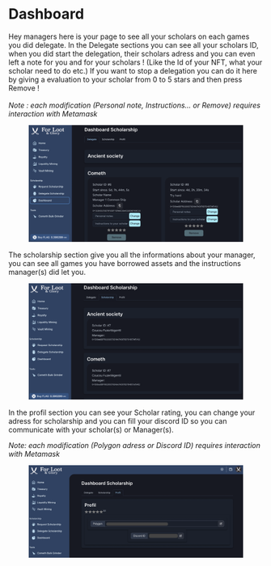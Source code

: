 # Dashboard

Hey managers here is your page to see all your scholars on each games you did delegate. In the Delegate sections you can see all your scholars ID, when you did start the delegation, their scholars adress and you can even left a note for you and for your scholars ! (Like the Id of your NFT, what your scholar need to do etc.) If you want to stop a delegation you can do it here by giving a evaluation to your scholar from 0 to 5 stars and then press Remove !\
\
_Note : each modification (Personal note, Instructions... or Remove) requires interaction with Metamask_

<figure><img src="../.gitbook/assets/image (9) (2).png" alt=""><figcaption></figcaption></figure>

The scholarship section give you all the informations about your manager, you can see all games you have borrowed assets and the instructions manager(s) did let you.

<figure><img src="../.gitbook/assets/image (1).png" alt=""><figcaption></figcaption></figure>

In the profil section you can see your Scholar rating, you can change your adress for scholarship and you can fill your discord ID so you can communicate with your scholar(s) or Manager(s).

_Note: each modification (Polygon adress or Discord ID) requires interaction with Metamask_

<figure><img src="../.gitbook/assets/image (2).png" alt=""><figcaption></figcaption></figure>
